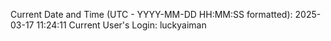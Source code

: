 Current Date and Time (UTC - YYYY-MM-DD HH:MM:SS formatted): 2025-03-17 11:24:11
Current User's Login: luckyaiman
